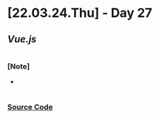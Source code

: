 # [22.03.24.Thu] - Day 27

## _Vue.js_

#

### [Note]

-

#

### [Source Code](https://github.com/ding-co/developer-dignity/tree/main/boot-camp/practice/March/day18)
